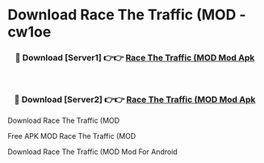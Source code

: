 # Download Race The Traffic (MOD - cw1oe



<div align="center">
<h3>🔴 Download [Server1] 👉👉 <a href="https://momento.my/?title=Race_The_Traffic_(MOD">Race The Traffic (MOD Mod Apk</a></h3><br>

<h3>🔴 Download [Server2] 👉👉 <a href="https://momento.my/?title=Race_The_Traffic_(MOD">Race The Traffic (MOD Mod Apk</a></h3>
</div>



Download Race The Traffic (MOD 

Free APK MOD Race The Traffic (MOD 

Download Race The Traffic (MOD Mod For Android
